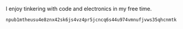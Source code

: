 I enjoy tinkering with code and electronics in my free time. 

`npub1mtheusu4e8znx42sk6js4vz4pr5jcncq6s44u974vmnufjvws35qhcnmtk`
